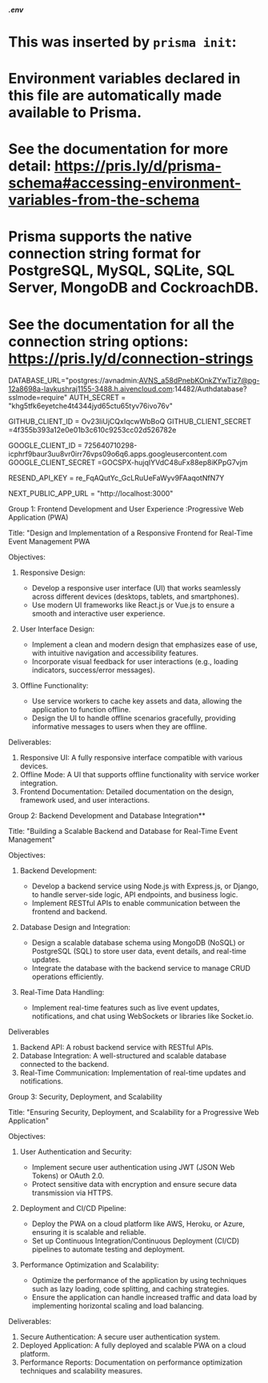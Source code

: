 
##### .env




# This was inserted by `prisma init`:
# Environment variables declared in this file are automatically made available to Prisma.
# See the documentation for more detail: https://pris.ly/d/prisma-schema#accessing-environment-variables-from-the-schema

# Prisma supports the native connection string format for PostgreSQL, MySQL, SQLite, SQL Server, MongoDB and CockroachDB.
# See the documentation for all the connection string options: https://pris.ly/d/connection-strings

DATABASE_URL="postgres://avnadmin:AVNS_a58dPnebKOnkZYwTiz7@pg-12a8698a-lavkushraj1155-3488.h.aivencloud.com:14482/Authdatabase?sslmode=require"
AUTH_SECRET = "khg5tfk6eyetche4t4344jyd65ctu65tyv76ivo76v"


GITHUB_CLIENT_ID = Ov23liUjCQxIqcwWbBoQ
GITHUB_CLIENT_SECRET =4f355b393a12e0e01b3c610c9253cc02d526782e

GOOGLE_CLIENT_ID = 725640710298-icphrf9baur3uu8vr0irr76vps09o6q6.apps.googleusercontent.com
GOOGLE_CLIENT_SECRET =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

RESEND_API_KEY = re_FqAQutYc_GcLRuUeFaWyv9FAaqotNfN7Y

NEXT_PUBLIC_APP_URL = "http://localhost:3000"











Group 1: Frontend Development and User Experience :Progressive Web Application (PWA)

Title: "Design and Implementation of a Responsive Frontend for Real-Time Event Management PWA

Objectives:
1. Responsive Design:
   - Develop a responsive user interface (UI) that works seamlessly across different devices (desktops, tablets, and smartphones).
   - Use modern UI frameworks like React.js or Vue.js to ensure a smooth and interactive user experience.

2. User Interface Design:
   - Implement a clean and modern design that emphasizes ease of use, with intuitive navigation and accessibility features.
   - Incorporate visual feedback for user interactions (e.g., loading indicators, success/error messages).

3. Offline Functionality:
   - Use service workers to cache key assets and data, allowing the application to function offline.
   - Design the UI to handle offline scenarios gracefully, providing informative messages to users when they are offline.

Deliverables:
1. Responsive UI: A fully responsive interface compatible with various devices.
2. Offline Mode: A UI that supports offline functionality with service worker integration.
3. Frontend Documentation: Detailed documentation on the design, framework used, and user interactions.

Group 2: Backend Development and Database Integration**

Title: "Building a Scalable Backend and Database for Real-Time Event Management"

Objectives:
1. Backend Development:
   - Develop a backend service using Node.js with Express.js, or Django, to handle server-side logic, API endpoints, and business logic.
   - Implement RESTful APIs to enable communication between the frontend and backend.

2. Database Design and Integration:
   - Design a scalable database schema using MongoDB (NoSQL) or PostgreSQL (SQL) to store user data, event details, and real-time updates.
   - Integrate the database with the backend service to manage CRUD operations efficiently.

3. Real-Time Data Handling:
   - Implement real-time features such as live event updates, notifications, and chat using WebSockets or libraries like Socket.io.

Deliverables
1. Backend API: A robust backend service with RESTful APIs.
2. Database Integration: A well-structured and scalable database connected to the backend.
3. Real-Time Communication: Implementation of real-time updates and notifications.


Group 3: Security, Deployment, and Scalability

Title: "Ensuring Security, Deployment, and Scalability for a Progressive Web Application"

Objectives:
1. User Authentication and Security:
   - Implement secure user authentication using JWT (JSON Web Tokens) or OAuth 2.0.
   - Protect sensitive data with encryption and ensure secure data transmission via HTTPS.

2. Deployment and CI/CD Pipeline:
   - Deploy the PWA on a cloud platform like AWS, Heroku, or Azure, ensuring it is scalable and reliable.
   - Set up Continuous Integration/Continuous Deployment (CI/CD) pipelines to automate testing and deployment.

3. Performance Optimization and Scalability:
   - Optimize the performance of the application by using techniques such as lazy loading, code splitting, and caching strategies.
   - Ensure the application can handle increased traffic and data load by implementing horizontal scaling and load balancing.

Deliverables:
1. Secure Authentication: A secure user authentication system.
2. Deployed Application: A fully deployed and scalable PWA on a cloud platform.
3. Performance Reports: Documentation on performance optimization techniques and scalability measures.